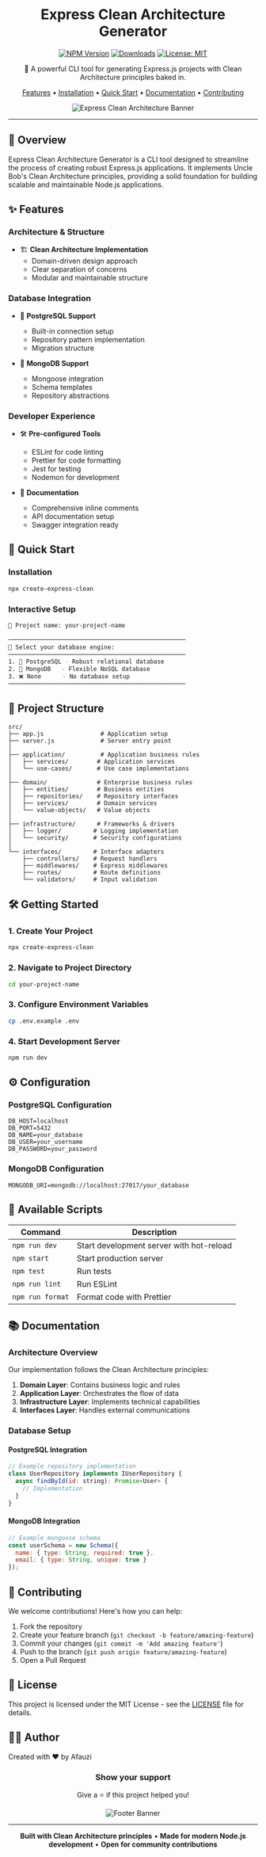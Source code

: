<div align="center">

# Express Clean Architecture Generator

[![NPM Version](https://img.shields.io/npm/v/create-express-clean.svg)](https://www.npmjs.com/package/create-express-clean)
[![Downloads](https://img.shields.io/npm/dm/create-express-clean.svg)](https://www.npmjs.com/package/create-express-clean)
[![License: MIT](https://img.shields.io/badge/License-MIT-yellow.svg)](https://opensource.org/licenses/MIT)

🚀 A powerful CLI tool for generating Express.js projects with Clean Architecture principles baked in.

[Features](#features) •
[Installation](#installation) •
[Quick Start](#quick-start) •
[Documentation](#documentation) •
[Contributing](#contributing)

<img src="/api/placeholder/800/400" alt="Express Clean Architecture Banner" />

</div>

---

## 🌟 Overview

Express Clean Architecture Generator is a CLI tool designed to streamline the process of creating robust Express.js applications. It implements Uncle Bob's Clean Architecture principles, providing a solid foundation for building scalable and maintainable Node.js applications.

## ✨ Features

### Architecture & Structure
- 🏗️ **Clean Architecture Implementation**
  - Domain-driven design approach
  - Clear separation of concerns
  - Modular and maintainable structure

### Database Integration
- 🐘 **PostgreSQL Support**
  - Built-in connection setup
  - Repository pattern implementation
  - Migration structure

- 🍃 **MongoDB Support**
  - Mongoose integration
  - Schema templates
  - Repository abstractions

### Developer Experience
- 🛠️ **Pre-configured Tools**
  - ESLint for code linting
  - Prettier for code formatting
  - Jest for testing
  - Nodemon for development

- 📝 **Documentation**
  - Comprehensive inline comments
  - API documentation setup
  - Swagger integration ready

## 🚀 Quick Start

### Installation

```bash
npx create-express-clean
```

### Interactive Setup

```bash
📂 Project name: your-project-name

──────────────────────────────────────────────────
🔧 Select your database engine:
──────────────────────────────────────────────────
1. 🐘 PostgreSQL - Robust relational database
2. 🍃 MongoDB   - Flexible NoSQL database
3. ❌ None      - No database setup
──────────────────────────────────────────────────
```

## 📁 Project Structure

```
src/
├── app.js                # Application setup
├── server.js             # Server entry point
│
├── application/          # Application business rules
│   ├── services/        # Application services
│   └── use-cases/       # Use case implementations
│
├── domain/              # Enterprise business rules
│   ├── entities/        # Business entities
│   ├── repositories/    # Repository interfaces
│   ├── services/        # Domain services
│   └── value-objects/   # Value objects
│
├── infrastructure/      # Frameworks & drivers
│   ├── logger/         # Logging implementation
│   └── security/       # Security configurations
│
└── interfaces/         # Interface adapters
    ├── controllers/    # Request handlers
    ├── middlewares/    # Express middlewares
    ├── routes/         # Route definitions
    └── validators/     # Input validation
```

## 🛠️ Getting Started

### 1. Create Your Project

```bash
npx create-express-clean
```

### 2. Navigate to Project Directory

```bash
cd your-project-name
```

### 3. Configure Environment Variables

```bash
cp .env.example .env
```

### 4. Start Development Server

```bash
npm run dev
```

## ⚙️ Configuration

### PostgreSQL Configuration

```env
DB_HOST=localhost
DB_PORT=5432
DB_NAME=your_database
DB_USER=your_username
DB_PASSWORD=your_password
```

### MongoDB Configuration

```env
MONGODB_URI=mongodb://localhost:27017/your_database
```

## 📜 Available Scripts

| Command | Description |
|---------|-------------|
| `npm run dev` | Start development server with hot-reload |
| `npm start` | Start production server |
| `npm test` | Run tests |
| `npm run lint` | Run ESLint |
| `npm run format` | Format code with Prettier |

## 📚 Documentation

### Architecture Overview

Our implementation follows the Clean Architecture principles:

1. **Domain Layer**: Contains business logic and rules
2. **Application Layer**: Orchestrates the flow of data
3. **Infrastructure Layer**: Implements technical capabilities
4. **Interfaces Layer**: Handles external communications

### Database Setup

#### PostgreSQL Integration

```javascript
// Example repository implementation
class UserRepository implements IUserRepository {
  async findById(id: string): Promise<User> {
    // Implementation
  }
}
```

#### MongoDB Integration

```javascript
// Example mongoose schema
const userSchema = new Schema({
  name: { type: String, required: true },
  email: { type: String, unique: true }
});
```

## 🤝 Contributing

We welcome contributions! Here's how you can help:

1. Fork the repository
2. Create your feature branch (`git checkout -b feature/amazing-feature`)
3. Commit your changes (`git commit -m 'Add amazing feature'`)
4. Push to the branch (`git push origin feature/amazing-feature`)
5. Open a Pull Request

## 📄 License

This project is licensed under the MIT License - see the [LICENSE](LICENSE) file for details.

## 👨‍💻 Author

Created with ❤️ by Afauzi

<div align="center">

### Show your support

Give a ⭐️ if this project helped you!

<img src="/api/placeholder/800/100" alt="Footer Banner" />

</div>

---

<div align="center">

**Built with Clean Architecture principles** •
**Made for modern Node.js development** •
**Open for community contributions**

</div>